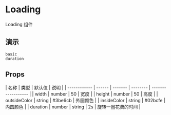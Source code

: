 # Loading

Loading 组件

## 演示

```demo
basic
duration
```

## Props

| 名称         | 类型   | 默认值  | 说明     |
| ------------ | ------ | ------- | -------- | ------------------ |
| width        | number | 50      | 宽度     |
| height       | number | 50      | 高度     |
| outsideColor | string | #3be6cb | 外圆颜色 |
| insideColor  | string | #02bcfe | 内圆颜色 |
| duration     | number | string  | 2s       | 旋转一圈花费的时间 |
